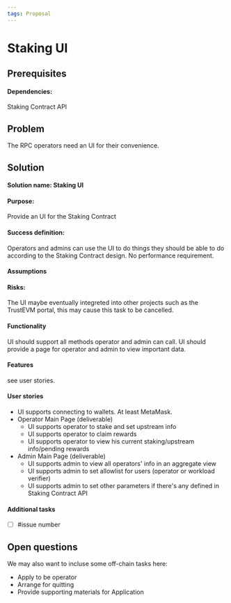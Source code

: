 ```yaml
---
tags: Proposal
---
```


# Staking UI

## Prerequisites
#### Dependencies: 
Staking Contract API

## Problem
The RPC operators need an UI for their convenience.


## Solution

#### Solution name: Staking UI
#### Purpose: 
Provide an UI for the Staking Contract
#### Success definition: 
Operators and admins can use the UI to do things they should be able to do according to the Staking Contract design.
No performance requirement.
#### Assumptions
#### Risks: 
The UI maybe eventually integreted into other projects such as the TrustEVM portal, this may cause this task to be cancelled.
#### Functionality
UI should support all methods operator and admin can call.
UI should provide a page for operator and admin to view important data.

#### Features
see user stories.

#### User stories
- UI supports connecting to wallets. At least MetaMask.
- Operator Main Page (deliverable)
  - UI supports operator to stake and set upstream info
  - UI supports operator to claim rewards
  - UI supports operator to view his current staking/upstream info/pending rewards
- Admin Main Page (deliverable)
  - UI supports admin to view all operators' info in an aggregate view
  - UI supports admin to set allowlist for users (operator or workload verifier)
  - UI supports admin to set other parameters if there's any defined in Staking Contract API

#### Additional tasks
- [ ] #issue number


## Open questions

We may also want to incluse some off-chain tasks here:
- Apply to be operator
- Arrange for quitting
- Provide supporting materials for Application

